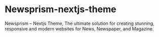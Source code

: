 # Newsprism-nextjs-theme
Newsprism – Nextjs Theme, The ultimate solution for creating stunning, responsive and modern websites for News, Newspaper, and Magazine.
